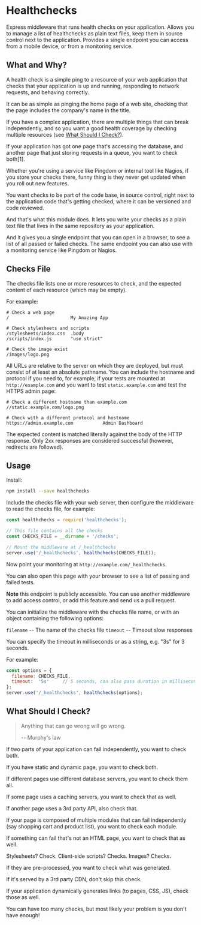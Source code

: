 # Healthchecks

Express middleware that runs health checks on your application.  Allows you to
manage a list of healthchecks as plain text files, keep them in source control
next to the application.  Provides a single endpoint you can access from a
mobile device, or from a monitoring service.


## What and Why?

A health check is a simple ping to a resource of your web application that
checks that your application is up and running, responding to network requests,
and behaving correctly.

It can be as simple as pinging the home page of a web site, checking that the
page includes the company's name in the title.

If you have a complex application, there are multiple things that can break
independently, and so you want a good health coverage by checking multiple
resources (see [What Should I Check?](#what-should-i-check)).

If your application has got one page that's accessing the database, and another
page that just storing requests in a queue, you want to check both[1].

Whether you're using a service like Pingdom or internal tool like Nagios, if
you store your checks there, funny thing is they never get updated when you roll
out new features.

You want checks to be part of the code base, in source control, right next to
the application code that's getting checked, where it can be versioned and code
reviewed.

And that's what this module does.  It lets you write your checks as a plain text
file that lives in the same repository as your application.

And it gives you a single endpoint that you can open in a browser, to see a list
of all passed or failed checks.  The same endpoint you can also use with a
monitoring service like Pingdom or Nagios.


## Checks File

The checks file lists one or more resources to check, and the expected content
of each resource (which may be empty).

For example:

```
# Check a web page
/                       My Amazing App

# Check stylesheets and scripts
/stylesheets/index.css  .body
/scripts/index.js       "use strict"

# Check the image exist
/images/logo.png
```

All URLs are relative to the server on which they are deployed, but must consist
of at least an absolute pathname.  You can include the hostname and protocol if
you need to, for example, if your tests are mounted at `http://example.com` and
you want to test `static.example.com` and test the HTTPS admin page:

```
# Check a different hostname than example.com
//static.example.com/logo.png

# Check with a different protocol and hostname
https://admin.example.com           Admin Dashboard
```

The expected content is matched literally against the body of the HTTP response.
Only 2xx responses are considered successful (however, redirects are followed).


## Usage

Install:

```bash
npm install --save healthchecks
```

Include the checks file with your web server, then configure the middleware to
read the checks file, for example:

```javascript
const healthchecks = require('healthchecks');

// This file contains all the checks
const CHECKS_FILE = __dirname + '/checks';

// Mount the middleware at /_healthchecks
server.use('/_healthchecks', healthchecks(CHECKS_FILE));
```

Now point your monitoring at `http://example.com/_healthchecks`.

You can also open this page with your browser to see a list of passing and
failed tests.

**Note** this endpoint is publicly accessible.  You can use another middleware
to add access control, or add this feature and send us a pull request.

You can initialize the middleware with the checks file name, or with an object
containing the following options:

`filename` -- The name of the checks file
`timeout`  -- Timeout slow responses

You can specify the timeout in milliseconds or as a string, e.g. "3s" for 3
seconds.

For example:

```javascript
const options = {
  filename: CHECKS_FILE,
  timeout:  '5s'     // 5 seconds, can also pass duration in milliseconds
};
server.use('/_healthchecks', healthchecks(options);
```


## What Should I Check?

> Anything that can go wrong will go wrong.
>
> -- Murphy's law

If two parts of your application can fail independently, you want to check both.

If you have static and dynamic page, you want to check both.

If different pages use different database servers, you want to check them all.

If some page uses a caching servers, you want to check that as well.

If another page uses a 3rd party API, also check that.

If your page is composed of multiple modules that can fail independently (say
shopping cart and product list), you want to check each module.

If something can fail that's not an HTML page, you want to check that as well.

Stylesheets? Check.  Client-side scripts?  Checks.  Images?  Checks.

If they are pre-processed, you want to check what was generated.

If it's served by a 3rd party CDN, don't skip this check.

If your application dynamically generates links (to pages, CSS, JS), check those
as well.

You can have too many checks, but most likely your problem is you don't have
enough!

